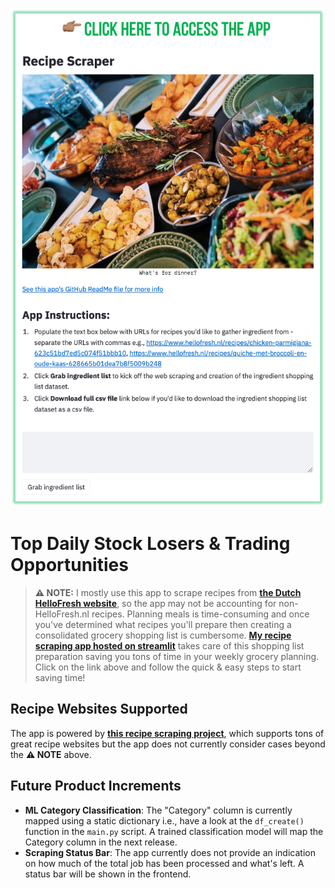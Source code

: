 [![app_image!](./img/app.png "app_image")](https://junegroceryshopping.streamlit.app/)

# Top Daily Stock Losers & Trading Opportunities

> **⚠ NOTE:** I mostly use this app to scrape recipes from **[the Dutch HelloFresh website](https://www.hellofresh.nl/recipes)**, so the app may not be accounting for non-HelloFresh.nl recipes.
Planning meals is time-consuming and once you've determined what recipes you'll prepare then creating a consolidated grocery shopping list is cumbersome. **[My recipe scraping app hosted on streamlit](https://junegroceryshopping.streamlit.app/)** takes care of this shopping list preparation saving you tons of time in your weekly grocery planning. Click on the link above and follow the quick & easy steps to start saving time!

## Recipe Websites Supported
The app is powered by **[this recipe scraping project](https://github.com/hhursev/recipe-scrapers#scrapers-available-for)**, which supports tons of great recipe websites but the app does not currently consider cases beyond the **⚠ NOTE** above.

## Future Product Increments
* **ML Category Classification**: The "Category" column is currently mapped using a static dictionary i.e., have a look at the `df_create()` function in the `main.py` script. A trained classification model will map the Category column in the next release.
* **Scraping Status Bar**: The app currently does not provide an indication on how much of the total job has been processed and what's left. A status bar will be shown in the frontend.
